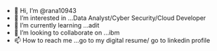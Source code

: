 - 👋 Hi, I’m @rana10943
- 👀 I’m interested in ...Data Analyst/Cyber Security/Cloud Developer
- 🌱 I’m currently learning ...adit
- 💞️ I’m looking to collaborate on ...ibm
- 📫 How to reach me ...go to my digital resume/ go to linkedin profile

<!---
rana10943/rana10943 is a ✨ special ✨ repository because its `README.md` (this file) appears on your GitHub profile.
You can click the Preview link to take a look at your changes.
--->
